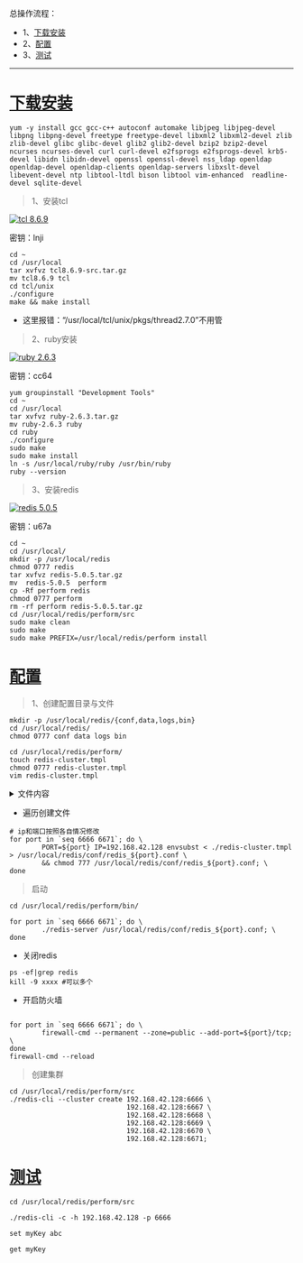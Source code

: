 总操作流程：
- 1、[下载安装](#Linux-01)
- 2、[配置](#Linux-02)
- 3、[测试](#Linux-03)

***

# <a name="Linux-01" href="#" >下载安装</a>

```shell
yum -y install gcc gcc-c++ autoconf automake libjpeg libjpeg-devel libpng libpng-devel freetype freetype-devel libxml2 libxml2-devel zlib zlib-devel glibc glibc-devel glib2 glib2-devel bzip2 bzip2-devel ncurses ncurses-devel curl curl-devel e2fsprogs e2fsprogs-devel krb5-devel libidn libidn-devel openssl openssl-devel nss_ldap openldap openldap-devel openldap-clients openldap-servers libxslt-devel libevent-devel ntp libtool-ltdl bison libtool vim-enhanced  readline-devel sqlite-devel
```

>1、安装tcl

[![](https://img.shields.io/badge/tcl-8.6.9-green.svg "tcl 8.6.9")](https://pan.baidu.com/s/1-R081cV9pViNZEDuEablcg)

密钥：lnji

```shell
cd ~
cd /usr/local
tar xvfvz tcl8.6.9-src.tar.gz
mv tcl8.6.9 tcl
cd tcl/unix
./configure 
make && make install
```
- 这里报错：“/usr/local/tcl/unix/pkgs/thread2.7.0”不用管


>2、ruby安装

[![](https://img.shields.io/badge/ruby-2.6.3-green.svg "ruby 2.6.3")](https://pan.baidu.com/s/1bTBcGA1DSgV1wju9Vldbkg)

密钥：cc64

```shell
yum groupinstall "Development Tools"
cd ~
cd /usr/local
tar xvfvz ruby-2.6.3.tar.gz
mv ruby-2.6.3 ruby
cd ruby
./configure
sudo make
sudo make install
ln -s /usr/local/ruby/ruby /usr/bin/ruby
ruby --version
```
>3、安装redis

[![](https://img.shields.io/badge/redis-5.0.5-green.svg "redis 5.0.5")](https://pan.baidu.com/s/1qn5vVs3SDG7wwatLSyuyxg)

密钥：u67a

```shell
cd ~
cd /usr/local/
mkdir -p /usr/local/redis
chmod 0777 redis
tar xvfvz redis-5.0.5.tar.gz
mv  redis-5.0.5  perform
cp -Rf perform redis
chmod 0777 perform
rm -rf perform redis-5.0.5.tar.gz
cd /usr/local/redis/perform/src
sudo make clean 
sudo make
sudo make PREFIX=/usr/local/redis/perform install
```

# <a name="Linux-02" href="#" >配置</a>

>1、创建配置目录与文件
```shell
mkdir -p /usr/local/redis/{conf,data,logs,bin}
cd /usr/local/redis/
chmod 0777 conf data logs bin

cd /usr/local/redis/perform/
touch redis-cluster.tmpl
chmod 0777 redis-cluster.tmpl
vim redis-cluster.tmpl
```

<details>
<summary>文件内容</summary>

```js
bind ${IP}
protected-mode yes
port ${PORT}
cluster-node-timeout 5000
cluster-enabled yes
dir /usr/local/redis/data/
pidfile /usr/local/redis/data/redis_${PORT}.pid
logfile /usr/local/redis/logs/redis_${PORT}.log
unixsocket /usr/local/redis/data/redis_${PORT}.sock
cluster-config-file /usr/local/redis/data/nodes_${PORT}.conf
appendfilename appendonly_${PORT}.aof
dbfilename dump_${PORT}.rdb
appendonly yes

tcp-backlog 511
timeout 300
tcp-keepalive 300
daemonize yes
supervised no
loglevel verbose
databases 16
always-show-logo yes
save 900 1
save 300 10
save 60 10000
stop-writes-on-bgsave-error yes
rdbcompression yes
rdbchecksum yes
replica-serve-stale-data yes
replica-read-only yes
repl-diskless-sync no
repl-diskless-sync-delay 5
repl-disable-tcp-nodelay no
replica-priority 100
lazyfree-lazy-eviction no
lazyfree-lazy-expire no
lazyfree-lazy-server-del no
replica-lazy-flush no
appendonly yes
appendfsync everysec
no-appendfsync-on-rewrite yes
auto-aof-rewrite-percentage 80-100
auto-aof-rewrite-min-size 64mb
aof-load-truncated yes
aof-use-rdb-preamble yes
lua-time-limit 5000
slowlog-log-slower-than 10000
slowlog-max-len 128
latency-monitor-threshold 0
notify-keyspace-events ""
hash-max-ziplist-entries 512
hash-max-ziplist-value 64
list-max-ziplist-size -2
list-compress-depth 0
set-max-intset-entries 512
zset-max-ziplist-entries 128
zset-max-ziplist-value 64
hll-sparse-max-bytes 3000
stream-node-max-bytes 4096
stream-node-max-entries 100
activerehashing yes
client-output-buffer-limit normal 0 0 0
client-output-buffer-limit replica 256mb 64mb 60
client-output-buffer-limit pubsub 32mb 8mb 60
hz 10
dynamic-hz yes
aof-rewrite-incremental-fsync yes
rdb-save-incremental-fsync yes
unixsocketperm 700
```

</details>

- 遍历创建文件

```shell
# ip和端口按照各自情况修改
for port in `seq 6666 6671`; do \
        PORT=${port} IP=192.168.42.128 envsubst < ./redis-cluster.tmpl > /usr/local/redis/conf/redis_${port}.conf \
        && chmod 777 /usr/local/redis/conf/redis_${port}.conf; \
done
```

> 启动

```shell
cd /usr/local/redis/perform/bin/

for port in `seq 6666 6671`; do \
        ./redis-server /usr/local/redis/conf/redis_${port}.conf; \
done
```

- 关闭redis
```shell
ps -ef|grep redis
kill -9 xxxx #可以多个
```

- 开启防火墙

```shell

for port in `seq 6666 6671`; do \
        firewall-cmd --permanent --zone=public --add-port=${port}/tcp; \
done
firewall-cmd --reload
```

>创建集群
```shell
cd /usr/local/redis/perform/src
./redis-cli --cluster create 192.168.42.128:6666 \
                             192.168.42.128:6667 \
                             192.168.42.128:6668 \
                             192.168.42.128:6669 \
                             192.168.42.128:6670 \
                             192.168.42.128:6671;
```

# <a name="Linux-03" href="#" >测试</a>

```shell
cd /usr/local/redis/perform/src

./redis-cli -c -h 192.168.42.128 -p 6666

set myKey abc

get myKey
```
